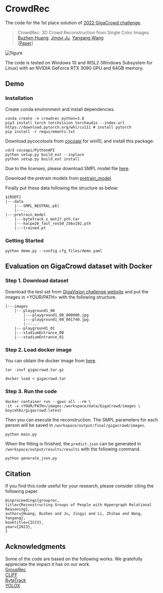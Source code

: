 # CrowdRec

The code for the 1st place solution of [2022 GigaCrowd challenge](https://gigavision.cn/track/track/?nav=GigaCrowd&type=nav&t=1678150678599).<br>

> CrowdRec: 3D Crowd Reconstruction from Single Color Images<br>
> [Buzhen Huang](http://www.buzhenhuang.com/), [Jingyi Ju](https://me-ditto.github.io/), [Yangang Wang](https://www.yangangwang.com/#me)<br>
> \[[Paper]()\]<br>

![figure](/assets/teaser.jpg)

The code is tested on Windows 10 and WSL2 (Windows Subsystem for Linux) with an NVIDIA GeForce RTX 3090 GPU and 64GB memory.<br>

## Demo

### Installation
Create conda environment and install dependencies.
```
conda create -n crowdrec python=3.8
pip3 install torch torchvision torchaudio --index-url https://download.pytorch.org/whl/cu111 # install pytorch
pip install -r requirements.txt
```
Download pycocotools from [cocoapi](https://github.com/philferriere/cocoapi) for win10, and install this package:
```
cd/d cocoapi/PythonAPI
python setup.py build_ext --inplace
python setup.py build_ext install
```
Due to the licenses, please download SMPL model file [here](http://smplify.is.tuebingen.mpg.de/).

Download the pretrain models from [pretrain_model](https://pan.baidu.com/s/1-_K3W_ImI3ESl4uygtKV-w?pwd=06le).

Finally put these data following the structure as below:
```
${ROOT}
|---data
    |---SMPL_NEUTRAL.pkl
    |---...
|---pretrain_model
    |---bytetrack_x_mot17.pth.tar
    |---halpe26_fast_res50_256x192.pth
    |---trained.pt
```

### Getting Started
```
python demo.py --config cfg_files/demo.yaml
```


## Evaluation on GigaCrowd dataset with Docker

### Step 1. Download dataset
Download the test set from [GigaVision challenge website](https://www.gigavision.cn/track/track?nav=GigaCrowd&type=nav) and put the images in <YOUR/PATH> with the following structure.

```
|---images
    |---playground1_00
        |---playground1_00_000000.jpg
        |---playground1_00_001740.jpg
        |---...
    |---playground1_01
    |---stadiumEntrance_00
    |---stadiumEntrance_01
```

### Step 2. Load docker image
You can obtain the docker image from [here](https://pan.baidu.com/s/1Ye9VQ3vOx4qahSOdY81q4w?pwd=k77l).
```
tar -zxvf gigacrowd.tar.gz
```
```
docker load < gigacrowd.tar
```

### Step 3. Run the code
```
docker container run --gpus all --rm \
-it -v <YOUR/PATH>/images:/workspace/data/GigaCrowd/images \
boycehbz/gigacrowd:latest
```
Then you can execute the reconstruction. The SMPL parameters for each person will be saved in ```/workspace/output/final/gigacrowd/images```.
```
python main.py
```

When the fitting is finished, the ```predict.json``` can be generated in ```/workspace/output/results/results``` with the following command.
```
python generate_json.py
```

## Citation
If you find this code useful for your research, please consider citing the following paper.
```
@inproceedings{grouprec,
title={Reconstructing Groups of People with Hypergraph Relational Reasoning},
author={Huang, Buzhen and Ju, Jingyi and Li, Zhihao and Wang, Yangang},
booktitle={ICCV},
year={2023},
}
```

## Acknowledgments
Some of the code are based on the following works. We gratefully appreciate the impact it has on our work.<br>
[GroupRec](https://github.com/boycehbz/GroupRec)<br>
[CLIFF](https://github.com/huawei-noah/noah-research/tree/master/CLIFF)<br>
[ByteTrack](https://github.com/ifzhang/ByteTrack)<br>
[YOLOX](https://github.com/Megvii-BaseDetection/YOLOX)<br>

